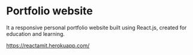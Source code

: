 # Portfolio website
  It a responsive personal portfolio website built using React.js, created for education and learning.
  
  https://reactamit.herokuapp.com/
  

